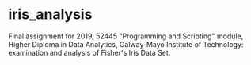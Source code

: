 # iris_analysis
Final assignment for 2019, 52445 "Programming and Scripting" module, Higher Diploma in Data Analytics, Galway-Mayo Institute of Technology: examination and analysis of Fisher's Iris Data Set.
